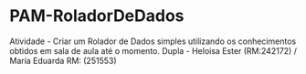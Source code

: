 # PAM-RoladorDeDados
Atividade - Criar um Rolador de Dados simples utilizando os conhecimentos obtidos em sala de aula até o momento.
Dupla - Heloisa Ester (RM:242172) / Maria Eduarda RM: (251553)
